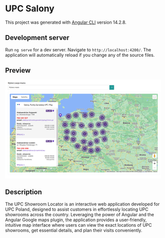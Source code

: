 # UPC Salony

This project was generated with [Angular CLI](https://github.com/angular/angular-cli) version 14.2.8.

## Development server

Run `ng serve` for a dev server. Navigate to `http://localhost:4200/`. The application will automatically reload if you change any of the source files.

## Preview

 ![Web screenshot](screenshot.png)

## Description

The UPC Showroom Locator is an interactive web application developed for UPC Poland, designed to assist customers in effortlessly locating UPC showrooms across the country. Leveraging the power of Angular and the Angular Google maps plugin, the application provides a user-friendly, intuitive map interface where users can view the exact locations of UPC showrooms, get essential details, and plan their visits conveniently.
